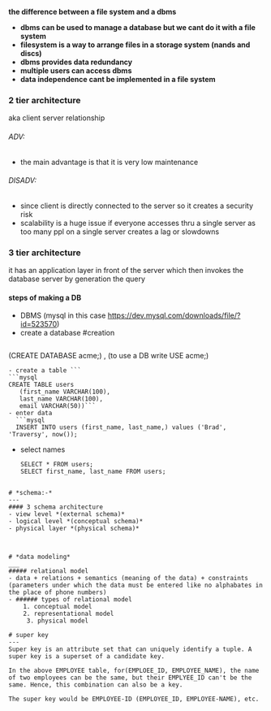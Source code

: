 
**the difference between  a file system and a dbms**
- **dbms can be used to manage a database but we cant do it with a file system**
- **filesystem is a way to arrange files in a storage system (nands and discs)**
- **dbms provides data redundancy**
- **multiple users can access dbms**
- **data independence cant be implemented in a file system**

### 2 tier architecture

aka client server relationship
###### ADV:
- the main advantage is that it is very low maintenance 
###### DISADV:
- since client is directly connected to the server so it creates a security risk
- scalability is a huge issue if everyone accesses thru a single server as too many ppl on a single server creates a lag or slowdowns
### 3 tier architecture
it has an application layer in front of the server which then invokes
the database server by generation the query 


#### steps of making a DB
- DBMS (mysql in this case https://dev.mysql.com/downloads/file/?id=523570)
- create a database #creation 
    ```mysql
(CREATE DATABASE acme;) , (to use a DB write USE acme;)
```
- create a table ```
```mysql
CREATE TABLE users
   (first_name VARCHAR(100),
   last_name VARCHAR(100),
   email VARCHAR(50))```
- enter data
  ```mysql
  INSERT INTO users (first_name, last_name,) values ('Brad', 'Traversy', now());
```

- select names
  ```mysql
  SELECT * FROM users;
  SELECT first_name, last_name FROM users;
```

# *schema:-*
---
#### 3 schema architecture
- view level *(external schema)*
- logical level *(conceptual schema)*
- physical layer *(physical schema)*



# *data modeling*
___
##### relational model
- data + relations + semantics (meaning of the data) + constraints (parameters under which the data must be entered like no alphabates in the place of phone numbers)
- ###### types of relational model 
    1. conceptual model
	2. representational model
	 3. physical model 

# super key
---
Super key is an attribute set that can uniquely identify a tuple. A super key is a superset of a candidate key.

In the above EMPLOYEE table, for(EMPLOEE_ID, EMPLOYEE_NAME), the name of two employees can be the same, but their EMPLYEE_ID can't be the same. Hence, this combination can also be a key.

The super key would be EMPLOYEE-ID (EMPLOYEE_ID, EMPLOYEE-NAME), etc.




